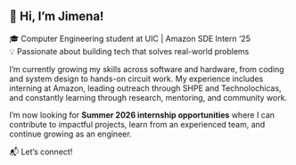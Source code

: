 ## 👋 Hi, I’m Jimena!

🎓 Computer Engineering student at UIC | Amazon SDE Intern ‘25  
💡 Passionate about building tech that solves real-world problems

I’m currently growing my skills across software and hardware, from coding and system design to hands-on circuit work. My experience includes interning at Amazon, leading outreach through SHPE and Technolochicas, and constantly learning through research, mentoring, and community work.

I’m now looking for **Summer 2026 internship opportunities** where I can contribute to impactful projects, learn from an experienced team, and continue growing as an engineer.

📬 Let’s connect!

